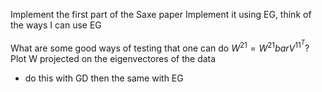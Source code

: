 Implement the first part of the Saxe paper
Implement it using EG, think of the ways I can use EG

What are some good ways of testing that one can do $W^{21} = W^{21}bar V^{11}^T$?
Plot W projected on the eigenvectores of the data
- do this with GD then the same with EG